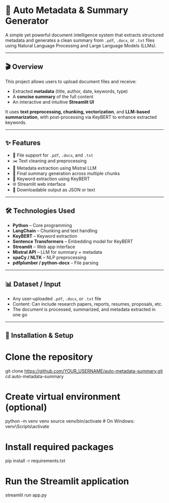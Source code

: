 # 📄 Auto Metadata & Summary Generator

A simple yet powerful document intelligence system that extracts structured metadata and generates a clean summary from `.pdf`, `.docx`, or `.txt` files using Natural Language Processing and Large Language Models (LLMs).

---

## 🎬 Overview

This project allows users to upload document files and receive:

- Extracted **metadata** (title, author, date, keywords, type)
- A **concise summary** of the full content
- An interactive and intuitive **Streamlit UI**

It uses **text preprocessing, chunking, vectorization**, and **LLM-based summarization**, with post-processing via KeyBERT to enhance extracted keywords.

---

## ✨ Features

- 📂 File support for `.pdf`, `.docx`, and `.txt`
- ✂️ Text cleaning and preprocessing
- 📑 Metadata extraction using Mistral LLM
- 🧠 Final summary generation across multiple chunks
- 🧷 Keyword extraction using KeyBERT
- 🌐 Streamlit web interface
- 💾 Downloadable output as JSON or text

---

## 🛠️ Technologies Used

- **Python** – Core programming
- **LangChain** – Chunking and text handling
- **KeyBERT** – Keyword extraction
- **Sentence Transformers** – Embedding model for KeyBERT
- **Streamlit** – Web app interface
- **Mistral API** – LLM for summary + metadata
- **spaCy / NLTK** – NLP preprocessing
- **pdfplumber / python-docx** – File parsing

---

## 📊 Dataset / Input

- Any user-uploaded `.pdf`, `.docx`, or `.txt` file
- Content: Can include research papers, reports, resumes, proposals, etc.
- The document is processed, summarized, and metadata extracted in one go

---

## 🚀 Installation & Setup


# Clone the repository
git clone https://github.com/YOUR_USERNAME/auto-metadata-summary.git
cd auto-metadata-summary

# Create virtual environment (optional)
python -m venv venv
source venv/bin/activate        # On Windows: venv\Scripts\activate

# Install required packages
pip install -r requirements.txt

# Run the Streamlit application
streamlit run app.py

